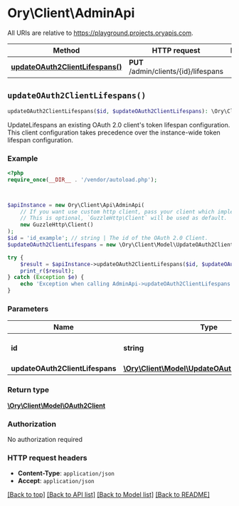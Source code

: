 # Ory\Client\AdminApi

All URIs are relative to https://playground.projects.oryapis.com.

Method | HTTP request | Description
------------- | ------------- | -------------
[**updateOAuth2ClientLifespans()**](AdminApi.md#updateOAuth2ClientLifespans) | **PUT** /admin/clients/{id}/lifespans | 


## `updateOAuth2ClientLifespans()`

```php
updateOAuth2ClientLifespans($id, $updateOAuth2ClientLifespans): \Ory\Client\Model\OAuth2Client
```



UpdateLifespans an existing OAuth 2.0 client's token lifespan configuration. This client configuration takes precedence over the instance-wide token lifespan configuration.

### Example

```php
<?php
require_once(__DIR__ . '/vendor/autoload.php');



$apiInstance = new Ory\Client\Api\AdminApi(
    // If you want use custom http client, pass your client which implements `GuzzleHttp\ClientInterface`.
    // This is optional, `GuzzleHttp\Client` will be used as default.
    new GuzzleHttp\Client()
);
$id = 'id_example'; // string | The id of the OAuth 2.0 Client.
$updateOAuth2ClientLifespans = new \Ory\Client\Model\UpdateOAuth2ClientLifespans(); // \Ory\Client\Model\UpdateOAuth2ClientLifespans

try {
    $result = $apiInstance->updateOAuth2ClientLifespans($id, $updateOAuth2ClientLifespans);
    print_r($result);
} catch (Exception $e) {
    echo 'Exception when calling AdminApi->updateOAuth2ClientLifespans: ', $e->getMessage(), PHP_EOL;
}
```

### Parameters

Name | Type | Description  | Notes
------------- | ------------- | ------------- | -------------
 **id** | **string**| The id of the OAuth 2.0 Client. |
 **updateOAuth2ClientLifespans** | [**\Ory\Client\Model\UpdateOAuth2ClientLifespans**](../Model/UpdateOAuth2ClientLifespans.md)|  | [optional]

### Return type

[**\Ory\Client\Model\OAuth2Client**](../Model/OAuth2Client.md)

### Authorization

No authorization required

### HTTP request headers

- **Content-Type**: `application/json`
- **Accept**: `application/json`

[[Back to top]](#) [[Back to API list]](../../README.md#endpoints)
[[Back to Model list]](../../README.md#models)
[[Back to README]](../../README.md)
